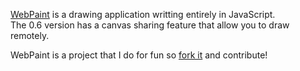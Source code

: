 [WebPaint](https://github.com/lfont/WebPaint) is a drawing application writting entirely in JavaScript.    
The 0.6 version has a canvas sharing feature that allow you to draw remotely.   

WebPaint is a project that I do for fun so [fork it](https://github.com/lfont/WebPaint/fork) and contribute!